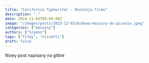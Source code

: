 ```yaml
---
title: "California Typewriter - Recenzja filmu"
description: "."
date: 2024-11-04T00:00:00Z
image: "/images/posts/2023-12-03/budowa-maszyny-do-pisania.jpeg"
categories: ["maszyny"]
authors: ["Szymon"]
tags: ["filmy", "olivetti"]
draft: false
---
```


Nowy post napisany na gitbie
